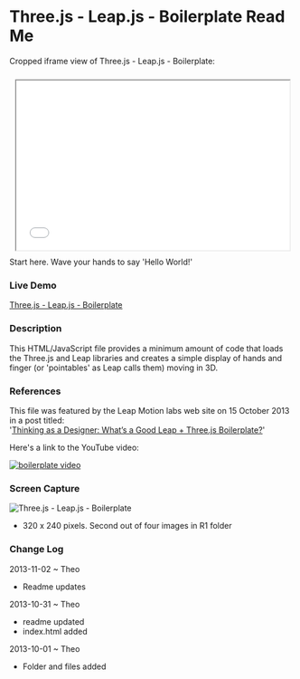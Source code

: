 Three.js - Leap.js - Boilerplate Read Me
========================================

Cropped iframe view of Three.js - Leap.js - Boilerplate:
<iframe src=r2/leap-threejs-boilerplate.html width=96% height=300px style=margin:2% ></iframe>
Start here. Wave your hands to say 'Hello World!'

### Live Demo

[Three.js - Leap.js - Boilerplate](http://jaanga.github.io/gestification/cookbook/boilerplate/latest/ )

### Description

This HTML/JavaScript file provides a minimum amount of code that loads the Three.js and Leap libraries and creates a simple display of hands and finger (or 'pointables' as Leap calls them) moving in 3D. 


### References

This file was featured by the Leap Motion labs web site on 15 October 2013 in a post titled:  
'[Thinking as a Designer: What’s a Good Leap + Three.js Boilerplate?](http://labs.leapmotion.com/post/64166391272/thinking-as-a-designer-whats-a-good-leap-three-js])'

Here's a link to the YouTube video:

<a href="http://www.youtube.com/watch?feature=player_embedded&v=gLxXUcSJyJw" target="_blank">
<img src="http://img.youtube.com/vi/gLxXUcSJyJw/0.jpg" alt="boilerplate video" />
</a>


### Screen Capture

![Three.js - Leap.js - Boilerplate](http://jaanga.github.io/gestification/cookbook/boilerplate/r1/leap-threejs-boilerplate-screen-grab-320x240.png)

* 320 x 240 pixels. Second out of four images in R1 folder

### Change Log

2013-11-02 ~ Theo

* Readme updates

2013-10-31 ~ Theo  

* readme updated
* index.html added
 
2013-10-01 ~ Theo
  
* Folder and files added